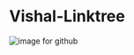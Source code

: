 # Vishal-Linktree

![image for github](https://github.com/vishalprajapati01/Vishal-Linktree/assets/105431879/7884fb68-d780-404c-8ce9-266abb4ccc8f)
